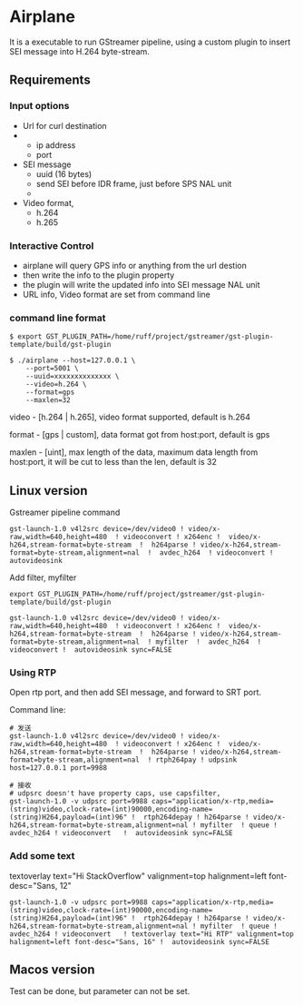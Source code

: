 
# Airplane

It is a executable to run GStreamer pipeline, using a custom plugin to insert SEI message into H.264 byte-stream.

## Requirements

### Input options

- Url for curl destination
-
  - ip address
  - port
- SEI message
  - uuid (16 bytes)
  - send SEI before IDR frame, just before SPS NAL unit
  -
- Video format,
  - h.264
  - h.265

### Interactive Control

- airplane will query GPS info or anything from the url destion
- then write the info to the plugin property
- the plugin will write the updated info into SEI message NAL unit
- URL info, Video format are set from command line

### command line format

```shell
$ export GST_PLUGIN_PATH=/home/ruff/project/gstreamer/gst-plugin-template/build/gst-plugin 

$ ./airplane --host=127.0.0.1 \
    --port=5001 \
    --uuid=xxxxxxxxxxxxxx \
    --video=h.264 \
    --format=gps
    --maxlen=32
```

video -   [h.264 | h.265], video format supported, default is h.264

format -  [gps | custom], data format got from host:port, default is gps

maxlen -  [uint], max length of the data, maximum data length from host:port, it will be cut to less than the len, default is 32

## Linux version

Gstreamer pipeline command

```shell
gst-launch-1.0 v4l2src device=/dev/video0 ! video/x-raw,width=640,height=480  ! videoconvert ! x264enc !  video/x-h264,stream-format=byte-stream  !  h264parse ! video/x-h264,stream-format=byte-stream,alignment=nal  !  avdec_h264  ! videoconvert !  autovideosink
```

Add filter, myfilter

```shell
export GST_PLUGIN_PATH=/home/ruff/project/gstreamer/gst-plugin-template/build/gst-plugin 

gst-launch-1.0 v4l2src device=/dev/video0 ! video/x-raw,width=640,height=480  ! videoconvert ! x264enc !  video/x-h264,stream-format=byte-stream  !  h264parse ! video/x-h264,stream-format=byte-stream,alignment=nal  ! myfilter  !  avdec_h264  ! videoconvert !  autovideosink sync=FALSE

```

### Using RTP

Open rtp port, and then add SEI message, and forward to SRT port.

Command line:

```shell
# 发送
gst-launch-1.0 v4l2src device=/dev/video0 ! video/x-raw,width=640,height=480  ! videoconvert ! x264enc !  video/x-h264,stream-format=byte-stream  !  h264parse ! video/x-h264,stream-format=byte-stream,alignment=nal  ! rtph264pay ! udpsink host=127.0.0.1 port=9988

# 接收
# udpsrc doesn't have property caps, use capsfilter, 
gst-launch-1.0 -v udpsrc port=9988 caps="application/x-rtp,media=(string)video,clock-rate=(int)90000,encoding-name=(string)H264,payload=(int)96" !  rtph264depay ! h264parse ! video/x-h264,stream-format=byte-stream,alignment=nal ! myfilter  ! queue !  avdec_h264 ! videoconvert   !  autovideosink sync=FALSE

```

### Add some text

textoverlay text="Hi StackOverflow" valignment=top halignment=left font-desc="Sans, 12"

```shell
gst-launch-1.0 -v udpsrc port=9988 caps="application/x-rtp,media=(string)video,clock-rate=(int)90000,encoding-name=(string)H264,payload=(int)96" !  rtph264depay ! h264parse ! video/x-h264,stream-format=byte-stream,alignment=nal ! myfilter  ! queue !  avdec_h264 ! videoconvert   ! textoverlay text="Hi RTP" valignment=top halignment=left font-desc="Sans, 16" !  autovideosink sync=FALSE

```


## Macos version

Test can be done, but parameter can not be set.


